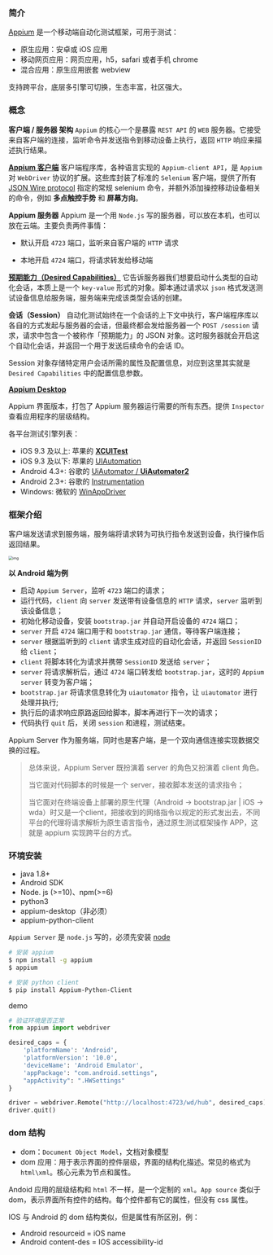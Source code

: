 ### 简介

[Appium](https://appium.io/docs/cn/about-appium/intro/ "Appium docs") 是一个移动端自动化测试框架，可用于测试：

- 原生应用：安卓或 iOS 应用
- 移动网页应用：网页应用，h5，safari 或者手机 chrome
- 混合应用：原生应用嵌套 webview

支持跨平台，底层多引擎可切换，生态丰富，社区强大。



### 概念

**客户端 / 服务器 架构**
`Appium` 的核心一个是暴露 `REST API` 的 `WEB` 服务器。它接受来自客户端的连接，监听命令并发送指令到移动设备上执行，返回 `HTTP` 响应来描述执行结果。



[**Appium 客户端**](https://appium.io/docs/cn/about-appium/appium-clients/index.html "客户端程序库列表")
客户端程序库，各种语言实现的 `Appium-client API`，是 `Appium` 对 `WebDriver` 协议的扩展。这些库封装了标准的 `Selenium` 客户端，提供了所有 [JSON Wire protocol](https://w3c.github.io/webdriver/webdriver-spec.html) 指定的常规 selenium 命令，并额外添加操控移动设备相关的命令，例如 **多点触控手势** 和 **屏幕方向**。



**Appium 服务器**
Appium 是一个用 `Node.js` 写的服务器，可以放在本机，也可以放在云端。主要负责两件事情：

- 默认开启 `4723` 端口，监听来自客户端的 `HTTP` 请求

- 本地开启 `4724` 端口，将请求转发给移动端



[**预期能力（Desired Capabilities）**](https://appium.io/docs/cn/writing-running-appium/caps/index.html "预期能力汇总") 
它告诉服务器我们想要启动什么类型的自动化会话，本质上是一个 `key-value` 形式的对象。脚本通过请求以 `json` 格式发送测试设备信息给服务端，服务端来完成该类型会话的创建。



**会话（Session）**
自动化测试始终在一个会话的上下文中执行，客户端程序库以各自的方式发起与服务器的会话，但最终都会发给服务器一个 `POST /session` 请求，请求中包含一个被称作「预期能力」的 JSON 对象。这时服务器就会开启这个自动化会话，并返回一个用于发送后续命令的会话 ID。

Session 对象存储特定用户会话所需的属性及配置信息，对应到这里其实就是 `Desired Capabilities` 中的配置信息参数。



[**Appium Desktop**](https://github.com/appium/appium-desktop "Appium Desktop")

Appium 界面版本，打包了 Appium 服务器运行需要的所有东西。提供 `Inspector` 查看应用程序的层级结构。



各平台测试引擎列表：

- iOS 9.3 及以上: 苹果的 [**XCUITest**](https://developer.apple.com/reference/xctest)
- iOS 9.3 及以下: 苹果的 [UIAutomation](https://web.archive.org/web/20160904214108/https://developer.apple.com/library/ios/documentation/DeveloperTools/Reference/UIAutomationRef/)
- Android 4.3+: 谷歌的 [UiAutomator / **UiAutomator2**](https://developer.android.com/training/testing/ui-automator)
- Android 2.3+: 谷歌的 [Instrumentation](http://developer.android.com/reference/android/app/Instrumentation.html)
- Windows: 微软的 [WinAppDriver](http://github.com/microsoft/winappdriver)



### 框架介绍

客户端发送请求到服务端，服务端将请求转为可执行指令发送到设备，执行操作后返回结果。

<img src="https://secure2.wostatic.cn/static/rnioczxzYK4oun1UmCa1ws/image.png?auth_key=1668346066-sX9ayRa3erCqXv4By5JEmL-0-a1fe5050fd01fc095474bce389721cbf" alt="img" style="zoom:50%;" />

**以 Android 端为例**

- 启动 `Appium Server`，监听 `4723` 端口的请求；
- 运行代码，`client` 向 `server` 发送带有设备信息的 `HTTP` 请求，`server` 监听到该设备信息；
- 初始化移动设备，安装 `bootstrap.jar` 并自动开启设备的 `4724` 端口；
- `server` 开启 `4724` 端口用于和 `bootstrap.jar` 通信，等待客户端连接；
- `server` 根据监听到的 `client` 请求生成对应的自动化会话，并返回 `SessionID` 给 `client`；
- `client` 将脚本转化为请求并携带 `SessionID` 发送给 `server`；
- `server` 将请求解析后，通过 `4724` 端口转发给 `bootstrap.jar`，这时的 `Appium server` 转变为客户端；
- `bootstrap.jar` 将请求信息转化为 `uiautomator` 指令，让 `uiautomator` 进行处理并执行;
- 执行后的请求响应原路返回给脚本，脚本再进行下一次的请求；
- 代码执行 `quit` 后，关闭 `session` 和进程，测试结束。



Appium Server 作为服务端，同时也是客户端，是一个双向通信连接实现数据交换的过程。

> 总体来说，Appium Server 既扮演着 server 的角色又扮演着 client 角色。
>
> 当它面对代码脚本的时候是一个 server，接收脚本发送的请求指令；
>
> 当它面对在终端设备上部署的原生代理（Android -> bootstrap.jar | iOS -> wda）时又是一个client，把接收到的网络指令以规定的形式发出去，不同平台的代理将请求解析为原生语言指令，通过原生测试框架操作 APP，这就是 appium 实现跨平台的方式。



### 环境安装

- java 1.8+
- Android SDK
- Node. js (>=10)、npm(>=6)
- python3
- appium-desktop（非必须）
- appium-python-client

`Appium Server` 是 `node.js` 写的，必须先安装 [node](https://blog.csdn.net/lan_yangbi/article/details/106569174 "node安装")

```bash
# 安装 appium
$ npm install -g appium
$ appium

# 安装 python client
$ pip install Appium-Python-Client
```

demo

```Python
# 验证环境是否正常
from appium import webdriver

desired_caps = {
    'platformName': 'Android',
    'platformVersion': '10.0',
    'deviceName': 'Android Emulator',
    'appPackage': "com.android.settings",
    "appActivity": ".HWSettings"
}

driver = webdriver.Remote("http://localhost:4723/wd/hub", desired_caps)
driver.quit()
```



### dom 结构

- dom：`Document Object Model`，文档对象模型
- dom 应用：用于表示界面的控件层级，界面的结构化描述。常见的格式为 `html\xml`。核心元素为节点和属性。



Andoid 应用的层级结构和 `html` 不一样，是一个定制的 `xml`。`App source` 类似于 dom，表示界面所有控件的结构。每个控件都有它的属性，但没有 css 属性。



IOS 与 Android 的 dom 结构类似，但是属性有所区别，例：

- Android resourceid = iOS name
- Android content-des = IOS accessibility-id

